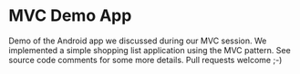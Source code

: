 # MVC Demo App
Demo of the Android app we discussed during our MVC session. We implemented a simple shopping list application using the MVC pattern. See source code comments for some more details. Pull requests welcome ;-)
